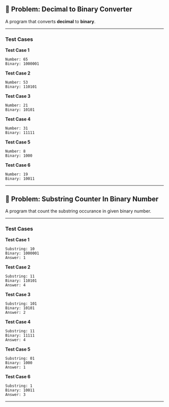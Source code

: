 ## 🧩 Problem: Decimal to Binary Converter

A program that converts **decimal** to **binary**.

---

### Test Cases

**Test Case 1**

```
Number: 65
Binary: 1000001
```

**Test Case 2**

```
Number: 53
Binary: 110101
```

**Test Case 3**

```
Number: 21
Binary: 10101
```

**Test Case 4**

```
Number: 31
Binary: 11111
```

**Test Case 5**

```
Number: 8
Binary: 1000
```

**Test Case 6**

```
Number: 19
Binary: 10011
```

---

## 🧩 Problem: Substring Counter In Binary Number

A program that count the substring occurance in given binary number.

---

### Test Cases

**Test Case 1**

```
Substring: 10
Binary: 1000001
Answer: 1
```

**Test Case 2**

```
Substring: 11
Binary: 110101
Answer: 4
```

**Test Case 3**

```
Substring: 101
Binary: 10101
Answer: 2
```

**Test Case 4**

```
Substring: 11
Binary: 11111
Answer: 4
```

**Test Case 5**

```
Substring: 01
Binary: 1000
Answer: 1
```

**Test Case 6**

```
Substring: 1
Binary: 10011
Answer: 3
```

---

